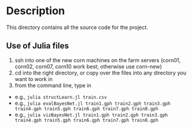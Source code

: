 # Description
This directory contains all the source code for the project.

## Use of Julia files
1. ssh into one of the new corn machines on the farm servers (corn01, corn02, corn07, corn10 work best; otherwise use corn-new)
2. cd into the right directory, or copy over the files into any directory you want to work in
3. from the command line, type in
- e.g., `julia structLearn.jl train.csv`
- e.g., `julia evalBayesNet.jl train1.gph train2.gph train3.gph train4.gph train5.gph train6.gph train7.gph train8.gph`
- e.g., `julia vizBayesNet.jl train1.gph train2.gph train3.gph train4.gph train5.gph train6.gph train7.gph train8.gph`

